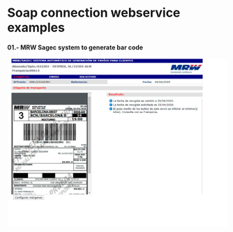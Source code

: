 # Soap connection webservice examples

#### 01.- MRW Sagec system to generate bar code<br>
![Screenshot](/mrw-generate-barcode/data_model.gif)<br>

	